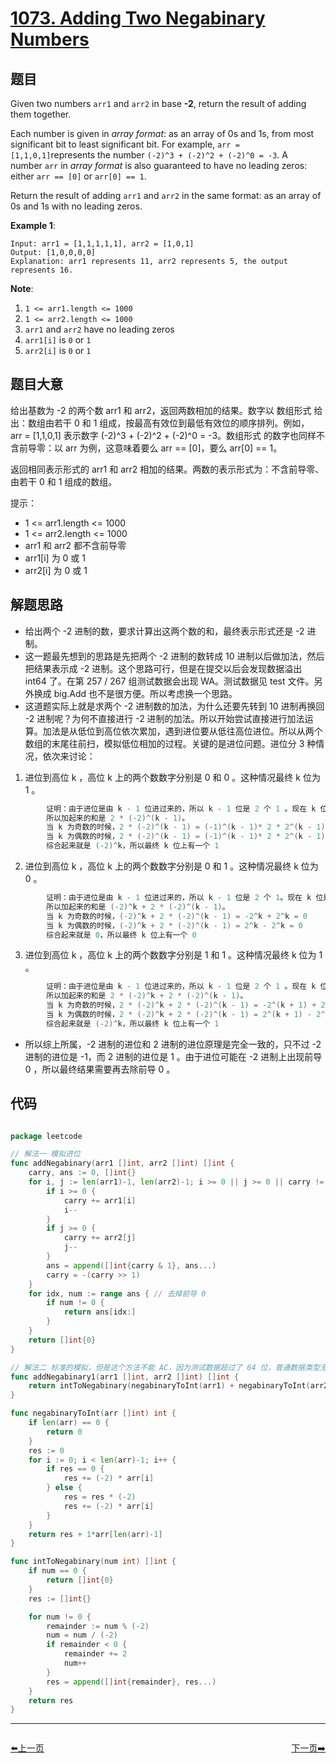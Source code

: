 # [1073. Adding Two Negabinary Numbers](https://leetcode.com/problems/adding-two-negabinary-numbers/)


## 题目

Given two numbers `arr1` and `arr2` in base **-2**, return the result of adding them together.

Each number is given in *array format*: as an array of 0s and 1s, from most significant bit to least significant bit. For example, `arr = [1,1,0,1]`represents the number `(-2)^3 + (-2)^2 + (-2)^0 = -3`. A number `arr` in *array format* is also guaranteed to have no leading zeros: either `arr == [0]` or `arr[0] == 1`.

Return the result of adding `arr1` and `arr2` in the same format: as an array of 0s and 1s with no leading zeros.

**Example 1**:

    Input: arr1 = [1,1,1,1,1], arr2 = [1,0,1]
    Output: [1,0,0,0,0]
    Explanation: arr1 represents 11, arr2 represents 5, the output represents 16.

**Note**:

1. `1 <= arr1.length <= 1000`
2. `1 <= arr2.length <= 1000`
3. `arr1` and `arr2` have no leading zeros
4. `arr1[i]` is `0` or `1`
5. `arr2[i]` is `0` or `1`


## 题目大意

给出基数为 -2 的两个数 arr1 和 arr2，返回两数相加的结果。数字以 数组形式 给出：数组由若干 0 和 1 组成，按最高有效位到最低有效位的顺序排列。例如，arr = [1,1,0,1] 表示数字 (-2)^3 + (-2)^2 + (-2)^0 = -3。数组形式 的数字也同样不含前导零：以 arr 为例，这意味着要么 arr == [0]，要么 arr[0] == 1。

返回相同表示形式的 arr1 和 arr2 相加的结果。两数的表示形式为：不含前导零、由若干 0 和 1 组成的数组。

提示：

- 1 <= arr1.length <= 1000
- 1 <= arr2.length <= 1000
- arr1 和 arr2 都不含前导零
- arr1[i] 为 0 或 1
- arr2[i] 为 0 或 1



## 解题思路

- 给出两个 -2 进制的数，要求计算出这两个数的和，最终表示形式还是 -2 进制。
- 这一题最先想到的思路是先把两个 -2 进制的数转成 10 进制以后做加法，然后把结果表示成 -2 进制。这个思路可行，但是在提交以后会发现数据溢出 int64 了。在第 257 / 267 组测试数据会出现 WA。测试数据见 test 文件。另外换成 big.Add 也不是很方便。所以考虑换一个思路。
- 这道题实际上就是求两个 -2 进制数的加法，为什么还要先转到 10 进制再换回 -2 进制呢？为何不直接进行 -2 进制的加法。所以开始尝试直接进行加法运算。加法是从低位到高位依次累加，遇到进位要从低往高位进位。所以从两个数组的末尾往前扫，模拟低位相加的过程。关键的是进位问题。进位分 3 种情况，依次来讨论：

1. 进位到高位 k ，高位 k 上的两个数数字分别是 0 和 0 。这种情况最终 k 位为 1 。
```c
        证明：由于进位是由 k - 1 位进过来的，所以 k - 1 位是 2 个 1 。现在 k 位是 2 个 0，
        所以加起来的和是 2 * (-2)^(k - 1)。
        当 k 为奇数的时候，2 * (-2)^(k - 1) = (-1)^(k - 1)* 2 * 2^(k - 1) = 2^k
        当 k 为偶数的时候，2 * (-2)^(k - 1) = (-1)^(k - 1)* 2 * 2^(k - 1) = -2^k
        综合起来就是 (-2)^k，所以最终 k 位上有一个 1
```
2. 进位到高位 k ，高位 k 上的两个数数字分别是 0 和 1 。这种情况最终 k 位为 0 。
```c
        证明：由于进位是由 k - 1 位进过来的，所以 k - 1 位是 2 个 1。现在 k 位是 1 个 0 和 1 个 1,
        所以加起来的和是 (-2)^k + 2 * (-2)^(k - 1)。
        当 k 为奇数的时候，(-2)^k + 2 * (-2)^(k - 1) = -2^k + 2^k = 0
        当 k 为偶数的时候，(-2)^k + 2 * (-2)^(k - 1) = 2^k - 2^k = 0
        综合起来就是 0，所以最终 k 位上有一个 0
```
3. 进位到高位 k ，高位 k 上的两个数数字分别是 1 和 1 。这种情况最终 k 位为 1 。
```c
        证明：由于进位是由 k - 1 位进过来的，所以 k - 1 位是 2 个 1 。现在 k 位是 2 个 1，
        所以加起来的和是 2 * (-2)^k + 2 * (-2)^(k - 1)。
        当 k 为奇数的时候，2 * (-2)^k + 2 * (-2)^(k - 1) = -2^(k + 1) + 2^k = 2^k*(1 - 2) = -2^k
        当 k 为偶数的时候，2 * (-2)^k + 2 * (-2)^(k - 1) = 2^(k + 1) - 2^k = 2^k*(2 - 1) = 2^k
        综合起来就是 (-2)^k，所以最终 k 位上有一个 1
```

- 所以综上所属，-2 进制的进位和 2 进制的进位原理是完全一致的，只不过 -2 进制的进位是 -1，而 2 进制的进位是 1 。由于进位可能在 -2 进制上出现前导 0 ，所以最终结果需要再去除前导 0 。



## 代码

```go

package leetcode

// 解法一 模拟进位
func addNegabinary(arr1 []int, arr2 []int) []int {
	carry, ans := 0, []int{}
	for i, j := len(arr1)-1, len(arr2)-1; i >= 0 || j >= 0 || carry != 0; {
		if i >= 0 {
			carry += arr1[i]
			i--
		}
		if j >= 0 {
			carry += arr2[j]
			j--
		}
		ans = append([]int{carry & 1}, ans...)
		carry = -(carry >> 1)
	}
	for idx, num := range ans { // 去掉前导 0
		if num != 0 {
			return ans[idx:]
		}
	}
	return []int{0}
}

// 解法二 标准的模拟，但是这个方法不能 AC，因为测试数据超过了 64 位，普通数据类型无法存储
func addNegabinary1(arr1 []int, arr2 []int) []int {
	return intToNegabinary(negabinaryToInt(arr1) + negabinaryToInt(arr2))
}

func negabinaryToInt(arr []int) int {
	if len(arr) == 0 {
		return 0
	}
	res := 0
	for i := 0; i < len(arr)-1; i++ {
		if res == 0 {
			res += (-2) * arr[i]
		} else {
			res = res * (-2)
			res += (-2) * arr[i]
		}
	}
	return res + 1*arr[len(arr)-1]
}

func intToNegabinary(num int) []int {
	if num == 0 {
		return []int{0}
	}
	res := []int{}

	for num != 0 {
		remainder := num % (-2)
		num = num / (-2)
		if remainder < 0 {
			remainder += 2
			num++
		}
		res = append([]int{remainder}, res...)
	}
	return res
}

```
----------------------------------------------
<div style="display: flex;justify-content: space-between;align-items: center;">
<p><a href="https://books.halfrost.com/leetcode/ChapterFour/1054.Distant-Barcodes/">⬅️上一页</a></p>
<p><a href="https://books.halfrost.com/leetcode/ChapterFour/1074.Number-of-Submatrices-That-Sum-to-Target/">下一页➡️</a></p>
</div>
